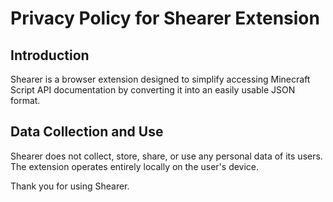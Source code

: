 # Privacy Policy for Shearer Extension

## Introduction
Shearer is a browser extension designed to simplify accessing Minecraft Script API documentation by converting it into an easily usable JSON format.

## Data Collection and Use
Shearer does not collect, store, share, or use any personal data of its users. The extension operates entirely locally on the user's device.

Thank you for using Shearer.
